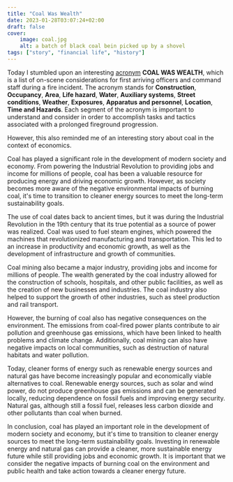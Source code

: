 ```yaml
---
title: "Coal Was Wealth"
date: 2023-01-28T03:07:24+02:00
draft: false
cover:
    image: coal.jpg
    alt: a batch of black coal bein picked up by a shovel
tags: ["story", "financial life", "history"]
---
```


Today I stumbled upon an interesting [acronym](https://en.wikipedia.org/wiki/Acronym) **COAL WAS WEALTH**, which is a list of on-scene considerations for first arriving officers and command staff during a fire incident. The acronym stands for **Construction**, **Occupancy**, **Area**, **Life hazard**, **Water**, **Auxiliary systems**, **Street conditions**, **Weather**, **Exposures**, **Apparatus and personnel**, **Location**, **Time and Hazards**. Each segment of the acronym is important to understand and consider in order to accomplish tasks and tactics associated with a prolonged fireground progression.

However, this also reminded me of an interesting story about coal in the context of economics.

Coal has played a significant role in the development of modern society and economy. From powering the Industrial Revolution to providing jobs and income for millions of people, coal has been a valuable resource for producing energy and driving economic growth. However, as society becomes more aware of the negative environmental impacts of burning coal, it's time to transition to cleaner energy sources to meet the long-term sustainability goals.

The use of coal dates back to ancient times, but it was during the Industrial Revolution in the 19th century that its true potential as a source of power was realized. Coal was used to fuel steam engines, which powered the machines that revolutionized manufacturing and transportation. This led to an increase in productivity and economic growth, as well as the development of infrastructure and growth of communities.

Coal mining also became a major industry, providing jobs and income for millions of people. The wealth generated by the coal industry allowed for the construction of schools, hospitals, and other public facilities, as well as the creation of new businesses and industries. The coal industry also helped to support the growth of other industries, such as steel production and rail transport.

However, the burning of coal also has negative consequences on the environment. The emissions from coal-fired power plants contribute to air pollution and greenhouse gas emissions, which have been linked to health problems and climate change. Additionally, coal mining can also have negative impacts on local communities, such as destruction of natural habitats and water pollution.

Today, cleaner forms of energy such as renewable energy sources and natural gas have become increasingly popular and economically viable alternatives to coal. Renewable energy sources, such as solar and wind power, do not produce greenhouse gas emissions and can be generated locally, reducing dependence on fossil fuels and improving energy security. Natural gas, although still a fossil fuel, releases less carbon dioxide and other pollutants than coal when burned.

In conclusion, coal has played an important role in the development of modern society and economy, but it's time to transition to cleaner energy sources to meet the long-term sustainability goals. Investing in renewable energy and natural gas can provide a cleaner, more sustainable energy future while still providing jobs and economic growth. It is important that we consider the negative impacts of burning coal on the environment and public health and take action towards a cleaner energy future.
